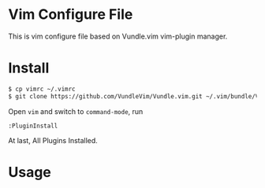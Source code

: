 Vim Configure File
==================
This is vim configure file based on Vundle.vim vim-plugin manager.

# Install
```sh
$ cp vimrc ~/.vimrc 
$ git clone https://github.com/VundleVim/Vundle.vim.git ~/.vim/bundle/Vundle.vim
```

Open `vim` and switch to `command-mode`, run
```
:PluginInstall
```
At last, All Plugins Installed.

# Usage

